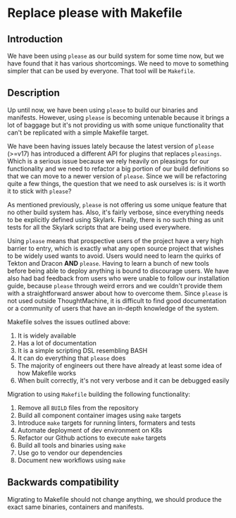 # Replace please with Makefile

## Introduction

We have been using `please` as our build system for some time now, but we have found that it has
various shortcomings. We need to move to something simpler that can be used by everyone. That tool
will be `Makefile`.

## Description

Up until now, we have been using `please` to build our binaries and manifests. However, using
`please` is becoming untenable because it brings a lot of baggage but it's not providing us with
some unique functionality that can't be replicated with a simple Makefile target.

We have been having issues lately because the latest version of `please` (>=v17) has
introduced a different API for plugins that replaces `pleasings`. Which is a serious issue because
we rely heavily on pleasings for our functionality and we need to refactor a big portion of our
build definitions so that we can move to a newer version of `please`. Since we will be refactoring
quite a few things, the question that we need to ask ourselves is: is it worth it to stick with
`please`?

As mentioned previously, `please` is not offering us some unique feature that no other build system
has. Also, it's fairly verbose, since everything needs to be explicitly defined using Skylark.
Finally, there is no such thing as unit tests for all the Skylark scripts that are being used
everywhere.

Using `please` means that prospective users of the project have a very high barrier to entry, which
is exactly what any open source project that wishes to be widely used wants to avoid. Users would
need to learn the quirks of Tekton and Dracon __AND__ `please`. Having to learn a bunch of new tools
before being able to deploy anything is bound to discourage users. We have also had bad feedback
from users who were unable to follow our installation guide, because `please` through weird errors
and we couldn't provide them with a straightforward answer about how to overcome them. Since
`please` is not used outside ThoughtMachine, it is difficult to find good documentation or a
community of users that have an in-depth knowledge of the system.

Makefile solves the issues outlined above:
1. It is widely available
2. Has a lot of documentation
3. It is a simple scripting DSL resembling BASH
4. It can do everything that `please` does
5. The majority of engineers out there have already at least some idea of how Makefile works
6. When built correctly, it's not very verbose and it can be debugged easily

Migration to using `Makefile` building the following functionality:

1. Remove all `BUILD` files from the repository
2. Build all component container images using `make` targets
3. Introduce `make` targets for running linters, formaters and tests
4. Automate deployment of dev environment on K8s
5. Refactor our Github actions to execute `make` targets
6. Build all tools and binaries using `make`
7. Use go to vendor our dependencies
8. Document new workflows using `make`

## Backwards compatibility

Migrating to Makefile should not change anything, we should produce the exact same binaries,
containers and manifests.
